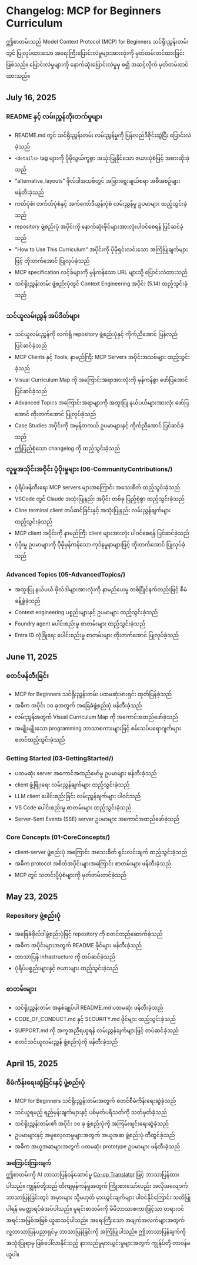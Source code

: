 <!--
CO_OP_TRANSLATOR_METADATA:
{
  "original_hash": "baf3b041e5d939c4a1d8653632cc14f1",
  "translation_date": "2025-07-17T13:10:46+00:00",
  "source_file": "changelog.md",
  "language_code": "my"
}
-->
# Changelog: MCP for Beginners Curriculum

ဤစာတမ်းသည် Model Context Protocol (MCP) for Beginners သင်ရိုးညွှန်းတမ်းတွင် ပြုလုပ်ထားသော အရေးကြီးပြောင်းလဲမှုများအားလုံးကို မှတ်တမ်းတင်ထားခြင်းဖြစ်သည်။ ပြောင်းလဲမှုများကို နောက်ဆုံးပြောင်းလဲမှုမှ စ၍ အဆင့်လိုက် မှတ်တမ်းတင်ထားသည်။

## July 16, 2025

### README နှင့် လမ်းညွှန်တိုးတက်မှုများ
- README.md တွင် သင်ရိုးညွှန်းတမ်း လမ်းညွှန်မှုကို ပြန်လည်ဒီဇိုင်းဆွဲပြီး ပြောင်းလဲခဲ့သည်
- `<details>` tag များကို ပိုမိုလွယ်ကူစွာ အသုံးပြုနိုင်သော ဇယားပုံစံဖြင့် အစားထိုးခဲ့သည်
- "alternative_layouts" ဖိုလ်ဒါအသစ်တွင် အခြားရွေးချယ်စရာ အစီအစဉ်များ ဖန်တီးခဲ့သည်
- ကတ်ပုံစံ၊ တက်ဘ်ပုံစံနှင့် အက်ကော်ဒီယွန်းပုံစံ လမ်းညွှန်မှု ဥပမာများ ထည့်သွင်းခဲ့သည်
- repository ဖွဲ့စည်းပုံ အပိုင်းကို နောက်ဆုံးဖိုင်များအားလုံးပါဝင်စေရန် ပြင်ဆင်ခဲ့သည်
- "How to Use This Curriculum" အပိုင်းကို ပိုမိုရှင်းလင်းသော အကြံပြုချက်များဖြင့် တိုးတက်အောင် ပြုလုပ်ခဲ့သည်
- MCP specification လင့်ခ်များကို မှန်ကန်သော URL များသို့ ပြောင်းလဲထားသည်
- သင်ရိုးညွှန်းတမ်း ဖွဲ့စည်းပုံတွင် Context Engineering အပိုင်း (5.14) ထည့်သွင်းခဲ့သည်

### သင်ယူလမ်းညွှန် အပ်ဒိတ်များ
- သင်ယူလမ်းညွှန်ကို လက်ရှိ repository ဖွဲ့စည်းပုံနှင့် ကိုက်ညီအောင် ပြန်လည်ပြင်ဆင်ခဲ့သည်
- MCP Clients နှင့် Tools, နာမည်ကြီး MCP Servers အပိုင်းအသစ်များ ထည့်သွင်းခဲ့သည်
- Visual Curriculum Map ကို အကြောင်းအရာအားလုံးကို မှန်ကန်စွာ ဖော်ပြအောင် ပြင်ဆင်ခဲ့သည်
- Advanced Topics အကြောင်းအရာများကို အထူးပြု နယ်ပယ်များအားလုံး ဖော်ပြအောင် တိုးတက်အောင် ပြုလုပ်ခဲ့သည်
- Case Studies အပိုင်းကို အမှန်တကယ် ဥပမာများနှင့် ကိုက်ညီအောင် ပြင်ဆင်ခဲ့သည်
- ဤပြည့်စုံသော changelog ကို ထည့်သွင်းခဲ့သည်

### လူမှုအသိုင်းအဝိုင်း ပံ့ပိုးမှုများ (06-CommunityContributions/)
- ပုံရိပ်ဖန်တီးရေး MCP servers များအကြောင်း အသေးစိတ် ထည့်သွင်းခဲ့သည်
- VSCode တွင် Claude အသုံးပြုနည်း အပိုင်း တစ်ခု ပြည့်စုံစွာ ထည့်သွင်းခဲ့သည်
- Cline terminal client တပ်ဆင်ခြင်းနှင့် အသုံးပြုနည်း လမ်းညွှန်ချက်များ ထည့်သွင်းခဲ့သည်
- MCP client အပိုင်းကို နာမည်ကြီး client များအားလုံး ပါဝင်စေရန် ပြင်ဆင်ခဲ့သည်
- ပံ့ပိုးမှု ဥပမာများကို ပိုမိုမှန်ကန်သော ကုဒ်နမူနာများဖြင့် တိုးတက်အောင် ပြုလုပ်ခဲ့သည်

### Advanced Topics (05-AdvancedTopics/)
- အထူးပြု နယ်ပယ် ဖိုလ်ဒါများအားလုံးကို နာမည်ပေးမှု တစ်ပြိုင်နက်တည်းဖြင့် စီမံခန့်ခွဲခဲ့သည်
- Context engineering ပစ္စည်းများနှင့် ဥပမာများ ထည့်သွင်းခဲ့သည်
- Foundry agent ပေါင်းစည်းမှု စာတမ်းများ ထည့်သွင်းခဲ့သည်
- Entra ID လုံခြုံရေး ပေါင်းစည်းမှု စာတမ်းများ တိုးတက်အောင် ပြုလုပ်ခဲ့သည်

## June 11, 2025

### စတင်ဖန်တီးခြင်း
- MCP for Beginners သင်ရိုးညွှန်းတမ်း ပထမဆုံးဗားရှင်း ထုတ်ပြန်ခဲ့သည်
- အဓိက အပိုင်း ၁၀ ခုအတွက် အခြေခံဖွဲ့စည်းပုံ ဖန်တီးခဲ့သည်
- လမ်းညွှန်အတွက် Visual Curriculum Map ကို အကောင်အထည်ဖော်ခဲ့သည်
- အမျိုးမျိုးသော programming ဘာသာစကားများဖြင့် စမ်းသပ်ပရောဂျက်များ စတင်ထည့်သွင်းခဲ့သည်

### Getting Started (03-GettingStarted/)
- ပထမဆုံး server အကောင်အထည်ဖော်မှု ဥပမာများ ဖန်တီးခဲ့သည်
- client ဖွံ့ဖြိုးရေး လမ်းညွှန်ချက်များ ထည့်သွင်းခဲ့သည်
- LLM client ပေါင်းစည်းခြင်း လမ်းညွှန်ချက်များ ပါဝင်သည်
- VS Code ပေါင်းစည်းမှု စာတမ်းများ ထည့်သွင်းခဲ့သည်
- Server-Sent Events (SSE) server ဥပမာများ အကောင်အထည်ဖော်ခဲ့သည်

### Core Concepts (01-CoreConcepts/)
- client-server ဖွဲ့စည်းပုံ အကြောင်း အသေးစိတ် ရှင်းလင်းချက် ထည့်သွင်းခဲ့သည်
- အဓိက protocol အစိတ်အပိုင်းများအကြောင်း စာတမ်းများ ဖန်တီးခဲ့သည်
- MCP တွင် သတင်းပို့ပုံစံများကို မှတ်တမ်းတင်ခဲ့သည်

## May 23, 2025

### Repository ဖွဲ့စည်းပုံ
- အခြေခံဖိုလ်ဒါဖွဲ့စည်းပုံဖြင့် repository ကို စတင်တည်ဆောက်ခဲ့သည်
- အဓိက အပိုင်းများအတွက် README ဖိုင်များ ဖန်တီးခဲ့သည်
- ဘာသာပြန် infrastructure ကို တပ်ဆင်ခဲ့သည်
- ပုံရိပ်ပစ္စည်းများနှင့် ဇယားများ ထည့်သွင်းခဲ့သည်

### စာတမ်းများ
- သင်ရိုးညွှန်းတမ်း အနှစ်ချုပ်ပါ README.md ပထမဆုံး ဖန်တီးခဲ့သည်
- CODE_OF_CONDUCT.md နှင့် SECURITY.md ဖိုင်များ ထည့်သွင်းခဲ့သည်
- SUPPORT.md ကို အကူအညီရယူရန် လမ်းညွှန်ချက်များဖြင့် တပ်ဆင်ခဲ့သည်
- စတင်သင်ယူလမ်းညွှန် ဖွဲ့စည်းပုံကို ဖန်တီးခဲ့သည်

## April 15, 2025

### စီမံကိန်းရေးဆွဲခြင်းနှင့် ဖွဲ့စည်းပုံ
- MCP for Beginners သင်ရိုးညွှန်းတမ်းအတွက် စတင်စီမံကိန်းရေးဆွဲခဲ့သည်
- သင်ယူရမည့် ရည်မှန်းချက်များနှင့် ပစ်မှတ်ပရိသတ်ကို သတ်မှတ်ခဲ့သည်
- သင်ရိုးညွှန်းတမ်း၏ အပိုင်း ၁၀ ခု ဖွဲ့စည်းပုံကို အကြမ်းဖျင်းရေးဆွဲခဲ့သည်
- ဥပမာများနှင့် အမှုလေ့လာမှုများအတွက် အယူအဆ ဖွဲ့စည်းပုံ တီထွင်ခဲ့သည်
- အဓိက အယူအဆများအတွက် ပထမဆုံး prototype ဥပမာများ ဖန်တီးခဲ့သည်

**အကြောင်းကြားချက်**  
ဤစာတမ်းကို AI ဘာသာပြန်ဝန်ဆောင်မှု [Co-op Translator](https://github.com/Azure/co-op-translator) ဖြင့် ဘာသာပြန်ထားပါသည်။ ကျွန်ုပ်တို့သည် တိကျမှန်ကန်မှုအတွက် ကြိုးစားသော်လည်း အလိုအလျောက် ဘာသာပြန်ခြင်းတွင် အမှားများ သို့မဟုတ် မှားယွင်းချက်များ ပါဝင်နိုင်ကြောင်း သတိပြုပါရန် မေတ္တာရပ်ခံအပ်ပါသည်။ မူရင်းစာတမ်းကို မိမိဘာသာစကားဖြင့်သာ တရားဝင်အရင်းအမြစ်အဖြစ် ယူဆသင့်ပါသည်။ အရေးကြီးသော အချက်အလက်များအတွက် လူ့ဘာသာပြန်ပညာရှင်မှ ဘာသာပြန်ခြင်းကို အကြံပြုပါသည်။ ဤဘာသာပြန်ချက်ကို အသုံးပြုရာမှ ဖြစ်ပေါ်လာနိုင်သည့် နားလည်မှုမှားယွင်းမှုများအတွက် ကျွန်ုပ်တို့ တာဝန်မယူပါ။